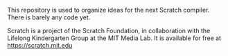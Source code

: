 This repository is used to organize ideas for the next Scratch compiler.
There is barely any code yet.

Scratch is a project of the Scratch Foundation, in collaboration with the
Lifelong Kindergarten Group at the MIT Media Lab. It is available for free at
<https://scratch.mit.edu>
